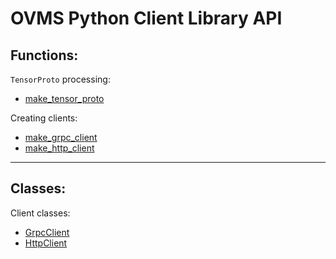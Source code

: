 # OVMS Python Client Library API

## Functions:

`TensorProto` processing:
- [make_tensor_proto](make_tensor_proto.md)

Creating clients: 
- [make_grpc_client](make_grpc_client.md)
- [make_http_client](make_http_client.md)


---

## Classes:

Client classes:
- [GrpcClient](grpc_client.md)
- [HttpClient](http_client.md)
